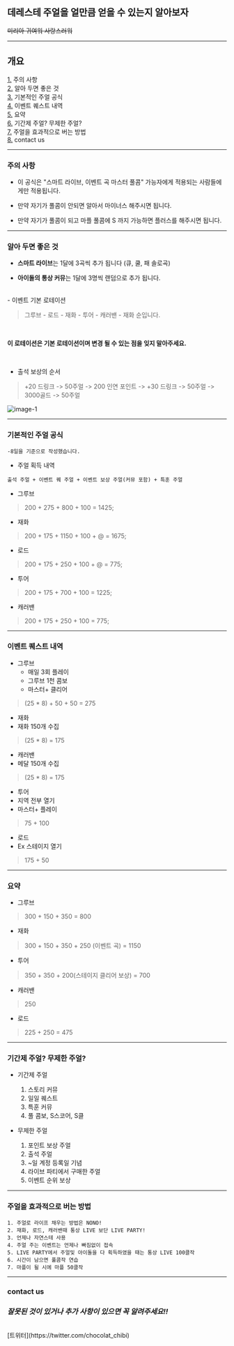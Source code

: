 ## 데레스테 주얼을 얼만큼 얻을 수 있는지 알아보자

~~미리아 귀여워 사랑스러워~~

---
## 개요
 [1.](https://github.com/chibichichi/CGSS-Jewel#%EC%A3%BC%EC%9D%98-%EC%82%AC%ED%95%AD) 주의 사항 </br>
 [2.](https://github.com/chibichichi/CGSS-Jewel#%EC%95%8C%EC%95%84-%EB%91%90%EB%A9%B4-%EC%A2%8B%EC%9D%80-%EA%B2%83) 알아 두면 좋은 것 </br>
 [3.](https://github.com/chibichichi/CGSS-Jewel#%EA%B8%B0%EB%B3%B8%EC%A0%81%EC%9D%B8-%EC%A3%BC%EC%96%BC-%EA%B3%B5%EC%8B%9D) 기본적인 주얼 공식 </br>
 [4.](https://github.com/chibichichi/CGSS-Jewel#%EC%9D%B4%EB%B2%A4%ED%8A%B8-%ED%80%98%EC%8A%A4%ED%8A%B8-%EB%82%B4%EC%97%AD) 이벤트 퀘스트 내역 </br>
 [5.](https://github.com/chibichichi/CGSS-Jewel#%EC%9A%94%EC%95%BD) 요약 </br>
 [6.](https://github.com/chibichichi/CGSS-Jewel#%EA%B8%B0%EA%B0%84%EC%A0%9C-%EC%A3%BC%EC%96%BC-%EB%AC%B4%EC%A0%9C%ED%95%9C-%EC%A3%BC%EC%96%BC) 기간제 주얼? 무제한 주얼? </br>
 [7.](https://github.com/chibichichi/CGSS-Jewel#%EC%A3%BC%EC%96%BC%EC%9D%84-%ED%9A%A8%EA%B3%BC%EC%A0%81%EC%9C%BC%EB%A1%9C-%EB%B2%84%EB%8A%94-%EB%B0%A9%EB%B2%95) 주얼을 효과적으로 버는 방법 </br>
 [8.](https://github.com/chibichichi/CGSS-Jewel#contact-us) contact us

 ---

### 주의 사항

- 이 공식은 "스마트 라이브, 이벤트 곡 마스터 풀콤" 가능자에게 적용되는 사람들에게만 적용됩니다.

- 만약 자기가 풀콤이 안되면 알아서 마이너스 해주시면 됩니다.

- 만약 자기가 풀콤이 되고 마플 풀콤에 S 까지 가능하면 플러스를 해주시면 됩니다.

---
### 알아 두면 좋은 것

 - **스마트 라이브**는 1달에 3곡씩 추가 됩니다 (큐, 쿨, 패 솔로곡)

 - **아이돌의 통상 커뮤**는 1달에 3명씩 랜덤으로 추가 됩니다.

</br>
- 이벤트 기본 로테이션</br>

>그루브 - 로드 - 재화 - 투어 - 캐러밴 - 재화 순입니다.
</br>

__**이 로테이션은 기본 로테이션이며 변경 될 수 있는 점을 잊지 말아주세요.**__

</br>

- 출석 보상의 순서
>+20 드링크 -> 50주얼 -> 200 인연 포인트 -> +30 드링크 -> 50주얼 -> 3000골드 -> 50주얼

![image-1](https://pbs.twimg.com/media/DjSRgywVAAA6IU1.jpg)

---

### 기본적인 주얼 공식

	-8일을 기준으로 작성했습니다.

- 주얼 획득 내역

`출석 주얼 + 이벤트 퀘 주얼 + 이벤트 보상 주얼(커뮤 포함) + 특훈 주얼`

- 그루브
>200 + 275 + 800 + 100 = 1425;

- 재화
>200 + 175 + 1150 + 100 + @ = 1675;

- 로드
>200 + 175 + 250 + 100 + @ = 775;

- 투어
>200 + 175 + 700 + 100 = 1225;

- 캐러밴
>200 + 175 + 250 + 100 = 775;

---

### 이벤트 퀘스트 내역

 - 그루브
 	- 매일 3회 플레이
 	- 그루브 1천 콤보
	 - 마스터+ 클리어
>(25 * 8) + 50 + 50 = 275

- 재화
 - 재화 150개 수집 </br>
>(25 * 8) = 175

- 캐러밴
 - 메달 150개 수집 </br>
>(25 * 8) = 175

- 투어
 - 지역 전부 열기
 - 마스터+ 플레이
>75 + 100

- 로드
 - Ex 스테이지 열기
 >175 + 50

---

### 요약

- 그루브
>300 + 150 + 350 = 800

- 재화
>300 + 150 + 350 + 250 (이벤트 곡) = 1150

- 투어
>350 + 350 + 200(스테이지 클리어 보상)  = 700

- 캐러밴
>250

- 로드
>225 + 250 = 475

---
### 기간제 주얼? 무제한 주얼?

- 기간제 주얼
	1. 스토리 커뮤
	2. 일일 퀘스트
	3. 특훈 커뮤
	4. 풀 콤보, S스코어, S클


- 무제한 주얼
	1. 포인트 보상 주얼
	2. 출석 주얼
	3. ~일 계정 등록일 기념
	4. 라이브 파티에서 구매한 주얼
	5. 이벤트 순위 보상

---

### 주얼을 효과적으로 버는 방법

	1. 주얼로 라이프 채우는 방법은 NONO!
	2. 재화, 로드, 캐러밴때 통상 LIVE 보단 LIVE PARTY!
	3. 언제나 자연스테 사용
	4. 주얼 주는 이벤트는 언제나 빠짐없이 접속
	5. LIVE PARTY에서 주얼및 아이돌을 다 획득하였을 때는 통상 LIVE 100클작
	6. 시간이 남으면 풀콤작 연습
	7. 마플이 될 시에 마플 50클작

 ---

 ### contact us

 ### **_잘못된 것이 있거나 추가 사항이 있으면 꼭 알려주세요!!_**
</br>
 [트위터](https://twitter.com/chocolat_chibi) </br>
